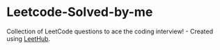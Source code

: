 # Leetcode-Solved-by-me
Collection of LeetCode questions to ace the coding interview! - Created using [LeetHub](https://github.com/QasimWani/LeetHub).
